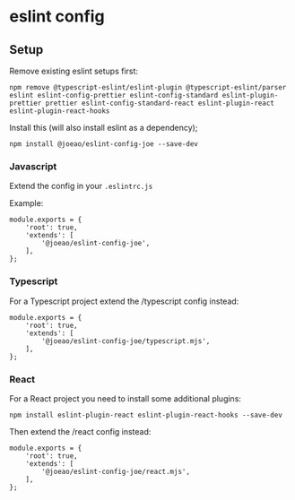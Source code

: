 # eslint config

## Setup

Remove existing eslint setups first:

    npm remove @typescript-eslint/eslint-plugin @typescript-eslint/parser eslint eslint-config-prettier eslint-config-standard eslint-plugin-prettier prettier eslint-config-standard-react eslint-plugin-react eslint-plugin-react-hooks

Install this (will also install eslint as a dependency);

    npm install @joeao/eslint-config-joe --save-dev

### Javascript

Extend the config in your `.eslintrc.js`

Example:

```
module.exports = {
	'root': true,
	'extends': [
		'@joeao/eslint-config-joe',
	],
};
```

### Typescript

For a Typescript project extend the /typescript config instead:

```
module.exports = {
	'root': true,
	'extends': [
		'@joeao/eslint-config-joe/typescript.mjs',
	],
};
```

### React

For a React project you need to install some additional plugins:

    npm install eslint-plugin-react eslint-plugin-react-hooks --save-dev

Then extend the /react config instead:

```
module.exports = {
	'root': true,
	'extends': [
		'@joeao/eslint-config-joe/react.mjs',
	],
};
```
